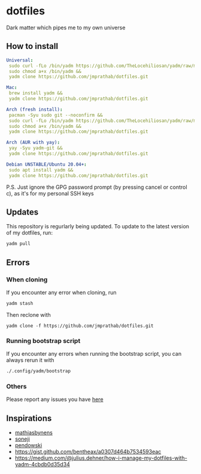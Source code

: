 # dotfiles

Dark matter which pipes me to my own universe

## How to install

```yaml
Universal: 
 sudo curl -fLo /bin/yadm https://github.com/TheLocehiliosan/yadm/raw/master/yadm && 
 sudo chmod a+x /bin/yadm &&
 yadm clone https://github.com/jmprathab/dotfiles.git

Mac: 
 brew install yadm &&
 yadm clone https://github.com/jmprathab/dotfiles.git

Arch (fresh install):
 pacman -Syu sudo git --noconfirm &&
 sudo curl -fLo /bin/yadm https://github.com/TheLocehiliosan/yadm/raw/master/yadm && 
 sudo chmod a+x /bin/yadm &&
 yadm clone https://github.com/jmprathab/dotfiles.git

Arch (AUR with yay): 
 yay -Syu yadm-git &&
 yadm clone https://github.com/jmprathab/dotfiles.git

Debian UNSTABLE/Ubuntu 20.04+: 
 sudo apt install yadm &&
 yadm clone https://github.com/jmprathab/dotfiles.git
```

P.S. Just ignore the GPG password prompt (by pressing cancel or control c), as it's for my personal SSH keys

## Updates

This repository is regurlarly being updated. To update to the latest version of my dotfiles, run:
```bash
yadm pull
```

## Errors

### When cloning

If you encounter any error when cloning, run 
```bash
yadm stash
```
Then reclone with 
```
yadm clone -f https://github.com/jmprathab/dotfiles.git
```

### Running bootstrap script

If you encounter any errors when running the bootstrap script, you can always rerun it with 
```bash
./.config/yadm/bootstrap
```
### Others

Please report any issues you have [here](https://github.com/jmprathab/dotfiles/issues)

## Inspirations

* [mathiasbynens](https://github.com/mathiasbynens/dotfiles)
* [soneji](https://github.com/soneji/dotfiles)
* [pendowski](https://github.com/pendowski/dotfiles)
* https://gist.github.com/bentheax/a0307d464b7534593eac
* https://medium.com/@julius.dehner/how-i-manage-my-dotfiles-with-yadm-4cbdb0d35d34
